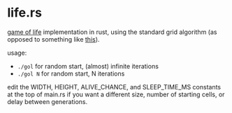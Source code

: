 # life.rs

[game of life](https://en.wikipedia.org/wiki/Conway%27s_Game_of_Life) implementation in rust, using the standard grid algorithm (as opposed to something like [this](https://www.refsmmat.com/posts/2016-01-25-conway-game-of-life.html)).

usage:
-   `./gol` for random start, (almost) infinite iterations
-   `./gol N` for random start, N iterations


edit the WIDTH, HEIGHT, ALIVE_CHANCE, and SLEEP_TIME_MS constants at the top of main.rs if you want a different size, number of starting cells, or delay between generations.
